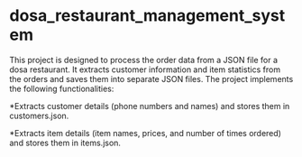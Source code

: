 # dosa_restaurant_management_system

This project is designed to process the order data from a JSON file for a dosa restaurant. It extracts customer information and item statistics from the orders and saves them into separate JSON files. The project implements the following functionalities:

*Extracts customer details (phone numbers and names) and stores them in customers.json.

*Extracts item details (item names, prices, and number of times ordered) and stores them in items.json.
